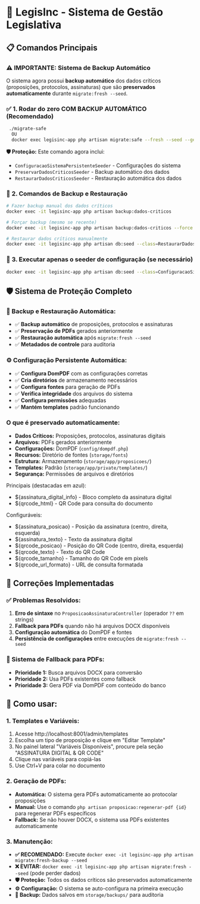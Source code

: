 # 🚀 LegisInc - Sistema de Gestão Legislativa

## 📋 **Comandos Principais**

### ⚠️ **IMPORTANTE: Sistema de Backup Automático**

O sistema agora possui **backup automático** dos dados críticos (proposições, protocolos, assinaturas) que são **preservados automaticamente** durante `migrate:fresh --seed`.

### ✅ **1. Rodar do zero COM BACKUP AUTOMÁTICO (Recomendado)**
```bash
 ./migrate-safe
  OU
  docker exec legisinc-app php artisan migrate:safe --fresh --seed --generate-seeders
```

**🛡️ Proteção:** Este comando agora inclui:
- `ConfiguracaoSistemaPersistenteSeeder` - Configurações do sistema
- `PreservarDadosCriticosSeeder` - Backup automático dos dados
- `RestaurarDadosCriticosSeeder` - Restauração automática dos dados

### 🔧 **2. Comandos de Backup e Restauração**
```bash
# Fazer backup manual dos dados críticos
docker exec -it legisinc-app php artisan backup:dados-criticos

# Forçar backup (mesmo se recente)
docker exec -it legisinc-app php artisan backup:dados-criticos --force

# Restaurar dados críticos manualmente
docker exec -it legisinc-app php artisan db:seed --class=RestaurarDadosCriticosSeeder
```

### 🔧 **3. Executar apenas o seeder de configuração (se necessário)**
```bash
docker exec -it legisinc-app php artisan db:seed --class=ConfiguracaoSistemaPersistenteSeeder
```

## 🛡️ **Sistema de Proteção Completo**

### **🔄 Backup e Restauração Automática:**
- ✅ **Backup automático** de proposições, protocolos e assinaturas
- ✅ **Preservação de PDFs** gerados anteriormente
- ✅ **Restauração automática** após `migrate:fresh --seed`
- ✅ **Metadados de controle** para auditoria

### **⚙️ Configuração Persistente Automática:**
- ✅ **Configura DomPDF** com as configurações corretas
- ✅ **Cria diretórios** de armazenamento necessários
- ✅ **Configura fontes** para geração de PDFs
- ✅ **Verifica integridade** dos arquivos do sistema
- ✅ **Configura permissões** adequadas
- ✅ **Mantém templates** padrão funcionando

### **O que é preservado automaticamente:**
- **Dados Críticos:** Proposições, protocolos, assinaturas digitais
- **Arquivos:** PDFs gerados anteriormente
- **Configurações:** DomPDF (`config/dompdf.php`)
- **Recursos:** Diretório de fontes (`storage/fonts`)
- **Estrutura:** Armazenamento (`storage/app/proposicoes/`)
- **Templates:** Padrão (`storage/app/private/templates/`)
- **Segurança:** Permissões de arquivos e diretórios


Principais (destacadas em azul):
  - ${assinatura_digital_info} - Bloco completo da assinatura digital
  - ${qrcode_html} - QR Code para consulta do documento

  Configuráveis:
  - ${assinatura_posicao} - Posição da assinatura (centro, direita, esquerda)
  - ${assinatura_texto} - Texto da assinatura digital
  - ${qrcode_posicao} - Posição do QR Code (centro, direita, esquerda)
  - ${qrcode_texto} - Texto do QR Code
  - ${qrcode_tamanho} - Tamanho do QR Code em pixels
  - ${qrcode_url_formato} - URL de consulta formatada

## 🔧 **Correções Implementadas**

### **✅ Problemas Resolvidos:**
1. **Erro de sintaxe** no `ProposicaoAssinaturaController` (operador `??` em strings)
2. **Fallback para PDFs** quando não há arquivos DOCX disponíveis
3. **Configuração automática** do DomPDF e fontes
4. **Persistência de configurações** entre execuções de `migrate:fresh --seed`

### **📄 Sistema de Fallback para PDFs:**
- **Prioridade 1:** Busca arquivos DOCX para conversão
- **Prioridade 2:** Usa PDFs existentes como fallback
- **Prioridade 3:** Gera PDF via DomPDF com conteúdo do banco

## 🚀 **Como usar:**

### **1. Templates e Variáveis:**
1. Acesse http://localhost:8001/admin/templates
2. Escolha um tipo de proposição e clique em "Editar Template"
3. No painel lateral "Variáveis Disponíveis", procure pela seção "ASSINATURA DIGITAL & QR CODE"
4. Clique nas variáveis para copiá-las
5. Use Ctrl+V para colar no documento

### **2. Geração de PDFs:**
- **Automática:** O sistema gera PDFs automaticamente ao protocolar proposições
- **Manual:** Use o comando `php artisan proposicao:regenerar-pdf {id}` para regenerar PDFs específicos
- **Fallback:** Se não houver DOCX, o sistema usa PDFs existentes automaticamente

### **3. Manutenção:**
- **✅ RECOMENDADO:** Execute `docker exec -it legisinc-app php artisan migrate:fresh-backup --seed`
- **❌ EVITAR:** `docker exec -it legisinc-app php artisan migrate:fresh --seed` (pode perder dados)
- **🛡️ Proteção:** Todos os dados críticos são preservados automaticamente
- **⚙️ Configuração:** O sistema se auto-configura na primeira execução
- **💾 Backup:** Dados salvos em `storage/backups/` para auditoria